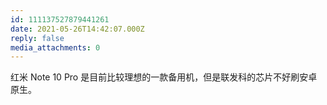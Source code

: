 ```yaml
---
id: 111137527879441261
date: 2021-05-26T14:42:07.000Z
reply: false
media_attachments: 0
---
```


红米 Note 10 Pro 是目前比较理想的一款备用机，但是联发科的芯片不好刷安卓原生。

